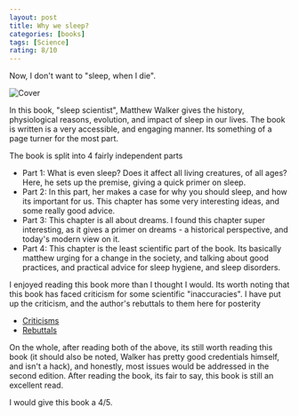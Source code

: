 ```yaml
---
layout: post
title: Why we sleep?
categories: [books]
tags: [Science]
rating: 8/10
---
```


Now, I don't want to "sleep, when I die".

![Cover](https://images-na.ssl-images-amazon.com/images/I/41E2E-6rWyL._SX331_BO1,204,203,200_.jpg)

In this book, "sleep scientist", Matthew Walker gives the history, physiological reasons, evolution, and impact of sleep in our lives. The book is written is a very accessible, and engaging manner. Its something of a page turner for the most part.

The book is split into 4 fairly independent parts
- Part 1: What is even sleep? Does it affect all living creatures, of all ages? Here, he sets up the premise, giving a quick primer on sleep.
- Part 2: In this part, her makes a case for why you should sleep, and how its important for us. This chapter has some very interesting ideas, and some really good advice.
- Part 3: This chapter is all about dreams. I found this chapter super interesting, as it gives a primer on dreams - a historical perspective, and today's modern view on it.
- Part 4: This chapter is the least scientific part of the book. Its basically matthew urging for a change in the society, and talking about good practices, and practical advice for sleep hygiene, and sleep disorders.


I enjoyed reading this book more than I thought I would. Its worth noting that this book has faced criticism for some scientific "inaccuracies". I have put up the criticism, and the author's rebuttals to them here for posterity
- [Criticisms](https://guzey.com/books/why-we-sleep/)
- [Rebuttals](https://sleepdiplomat.wordpress.com/)

On the whole, after reading both of the above, its still worth reading this book (it should also be noted, Walker has pretty good credentials himself, and isn't a hack), and honestly, most issues would be addressed in the second edition. After reading the book, its fair to say, this book is still an excellent read.

I would give this book a 4/5.
